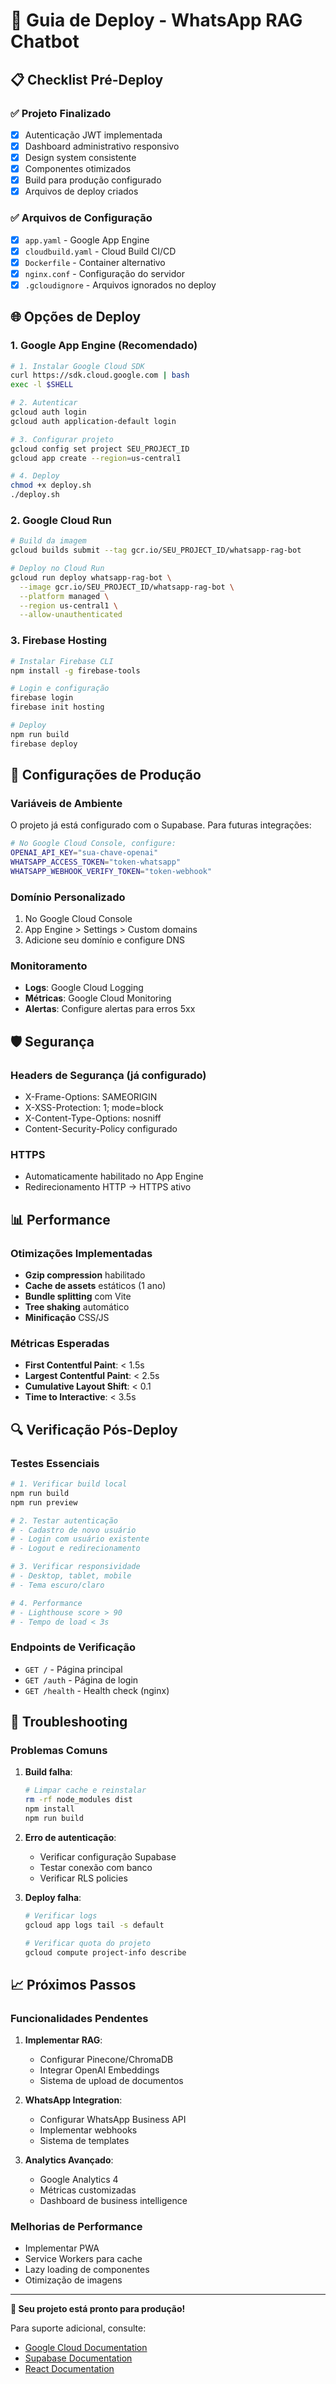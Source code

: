 # 🚀 Guia de Deploy - WhatsApp RAG Chatbot

## 📋 Checklist Pré-Deploy

### ✅ Projeto Finalizado
- [x] Autenticação JWT implementada
- [x] Dashboard administrativo responsivo
- [x] Design system consistente
- [x] Componentes otimizados
- [x] Build para produção configurado
- [x] Arquivos de deploy criados

### ✅ Arquivos de Configuração
- [x] `app.yaml` - Google App Engine
- [x] `cloudbuild.yaml` - Cloud Build CI/CD
- [x] `Dockerfile` - Container alternativo
- [x] `nginx.conf` - Configuração do servidor
- [x] `.gcloudignore` - Arquivos ignorados no deploy

## 🌐 Opções de Deploy

### 1. Google App Engine (Recomendado)
```bash
# 1. Instalar Google Cloud SDK
curl https://sdk.cloud.google.com | bash
exec -l $SHELL

# 2. Autenticar
gcloud auth login
gcloud auth application-default login

# 3. Configurar projeto
gcloud config set project SEU_PROJECT_ID
gcloud app create --region=us-central1

# 4. Deploy
chmod +x deploy.sh
./deploy.sh
```

### 2. Google Cloud Run
```bash
# Build da imagem
gcloud builds submit --tag gcr.io/SEU_PROJECT_ID/whatsapp-rag-bot

# Deploy no Cloud Run
gcloud run deploy whatsapp-rag-bot \
  --image gcr.io/SEU_PROJECT_ID/whatsapp-rag-bot \
  --platform managed \
  --region us-central1 \
  --allow-unauthenticated
```

### 3. Firebase Hosting
```bash
# Instalar Firebase CLI
npm install -g firebase-tools

# Login e configuração
firebase login
firebase init hosting

# Deploy
npm run build
firebase deploy
```

## 🔧 Configurações de Produção

### Variáveis de Ambiente
O projeto já está configurado com o Supabase. Para futuras integrações:

```bash
# No Google Cloud Console, configure:
OPENAI_API_KEY="sua-chave-openai"
WHATSAPP_ACCESS_TOKEN="token-whatsapp"
WHATSAPP_WEBHOOK_VERIFY_TOKEN="token-webhook"
```

### Domínio Personalizado
1. No Google Cloud Console
2. App Engine > Settings > Custom domains
3. Adicione seu domínio e configure DNS

### Monitoramento
- **Logs**: Google Cloud Logging
- **Métricas**: Google Cloud Monitoring
- **Alertas**: Configure alertas para erros 5xx

## 🛡️ Segurança

### Headers de Segurança (já configurado)
- X-Frame-Options: SAMEORIGIN
- X-XSS-Protection: 1; mode=block
- X-Content-Type-Options: nosniff
- Content-Security-Policy configurado

### HTTPS
- Automaticamente habilitado no App Engine
- Redirecionamento HTTP → HTTPS ativo

## 📊 Performance

### Otimizações Implementadas
- **Gzip compression** habilitado
- **Cache de assets** estáticos (1 ano)
- **Bundle splitting** com Vite
- **Tree shaking** automático
- **Minificação** CSS/JS

### Métricas Esperadas
- **First Contentful Paint**: < 1.5s
- **Largest Contentful Paint**: < 2.5s
- **Cumulative Layout Shift**: < 0.1
- **Time to Interactive**: < 3.5s

## 🔍 Verificação Pós-Deploy

### Testes Essenciais
```bash
# 1. Verificar build local
npm run build
npm run preview

# 2. Testar autenticação
# - Cadastro de novo usuário
# - Login com usuário existente
# - Logout e redirecionamento

# 3. Verificar responsividade
# - Desktop, tablet, mobile
# - Tema escuro/claro

# 4. Performance
# - Lighthouse score > 90
# - Tempo de load < 3s
```

### Endpoints de Verificação
- `GET /` - Página principal
- `GET /auth` - Página de login
- `GET /health` - Health check (nginx)

## 🚨 Troubleshooting

### Problemas Comuns

1. **Build falha**:
   ```bash
   # Limpar cache e reinstalar
   rm -rf node_modules dist
   npm install
   npm run build
   ```

2. **Erro de autenticação**:
   - Verificar configuração Supabase
   - Testar conexão com banco
   - Verificar RLS policies

3. **Deploy falha**:
   ```bash
   # Verificar logs
   gcloud app logs tail -s default
   
   # Verificar quota do projeto
   gcloud compute project-info describe
   ```

## 📈 Próximos Passos

### Funcionalidades Pendentes
1. **Implementar RAG**:
   - Configurar Pinecone/ChromaDB
   - Integrar OpenAI Embeddings
   - Sistema de upload de documentos

2. **WhatsApp Integration**:
   - Configurar WhatsApp Business API
   - Implementar webhooks
   - Sistema de templates

3. **Analytics Avançado**:
   - Google Analytics 4
   - Métricas customizadas
   - Dashboard de business intelligence

### Melhorias de Performance
- Implementar PWA
- Service Workers para cache
- Lazy loading de componentes
- Otimização de imagens

---

**🎉 Seu projeto está pronto para produção!**

Para suporte adicional, consulte:
- [Google Cloud Documentation](https://cloud.google.com/docs)
- [Supabase Documentation](https://supabase.com/docs)
- [React Documentation](https://react.dev)